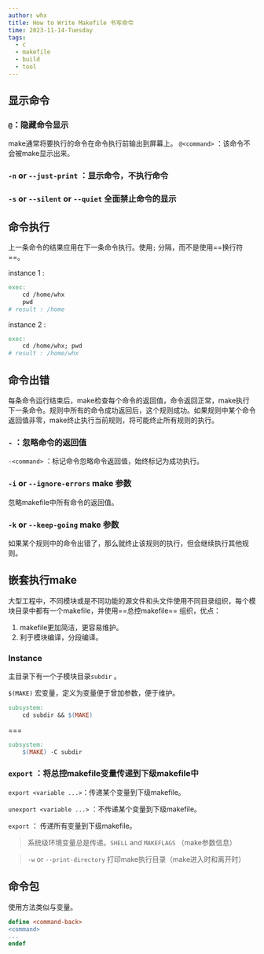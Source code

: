 ```yaml
---
author: whx
title: How to Write Makefile 书写命令
time: 2023-11-14-Tuesday
tags:
  - c
  - makefile
  - build
  - tool
---
```

## 显示命令

###  `@`：隐藏命令显示
make通常将要执行的命令在命令执行前输出到屏幕上。
`@<command>` ：该命令不会被make显示出来。

###  `-n` or `--just-print` ：显示命令，不执行命令

### `-s` or `--silent` or `--quiet` 全面禁止命令的显示

## 命令执行

上一条命令的结果应用在下一条命令执行。使用`;` 分隔，而不是使用==换行符==。

instance 1 : 
```makefile
exec:
	cd /home/whx
	pwd
# result : /home
```

instance 2 : 
```makefile
exec:
	cd /home/whx; pwd
# result : /home/whx
```

## 命令出错

每条命令运行结束后，make检查每个命令的返回值，命令返回正常，make执行下一条命令。规则中所有的命令成功返回后，这个规则成功。如果规则中某个命令返回值非零，make终止执行当前规则，将可能终止所有规则的执行。

### `-` ：忽略命令的返回值

`-<command>` ：标记命令忽略命令返回值，始终标记为成功执行。

### `-i` or `--ignore-errors` make 参数

忽略makefile中所有命令的返回值。

### `-k` or `--keep-going` make 参数

如果某个规则中的命令出错了，那么就终止该规则的执行，但会继续执行其他规则。

## 嵌套执行make

大型工程中，不同模块或是不同功能的源文件和头文件使用不同目录组织，每个模块目录中都有一个makefile，并使用==总控makefile== 组织，优点：
1. makefile更加简洁，更容易维护。
2. 利于模块编译，分段编译。

### Instance

主目录下有一个子模块目录`subdir` 。

`$(MAKE)` 宏变量，定义为变量便于曾加参数，便于维护。

```makefile
subsystem:
	cd subdir && $(MAKE)
```

===

```makefile
subsystem:
	$(MAKE) -C subdir
```

### `export` ：将总控makefile变量传递到下级makefile中

`export <variable ...>`：传递某个变量到下级makefile。

`unexport <variable ...>` ：不传递某个变量到下级makefile。

`export` ： 传递所有变量到下级makefile。

> 系统级环境变量总是传递。`SHELL` and `MAKEFLAGS` （make参数信息）

> `-w` or `--print-directory` 打印make执行目录（make进入时和离开时）

## 命令包

使用方法类似与变量。

```makefile
define <command-back>
<command>
...
endef
```